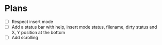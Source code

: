 # Plans

- [ ] Respect insert mode
- [ ] Add a status bar with help, insert mode status, filename, dirty status and X, Y position at the bottom
- [ ] Add scrolling
